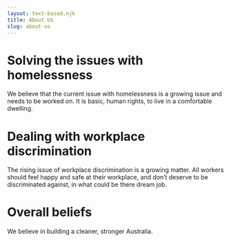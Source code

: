 ```yaml
---
layout: text-based.njk
title: About Us
slug: about-us
---
```


# Solving the issues with homelessness

We believe that the current issue with homelessness is a growing issue and needs to be worked on. It is basic, human rights, to live in a comfortable dwelling.

# Dealing with workplace discrimination

The rising issue of workplace discrimination is a growing matter. All workers should feel happy and safe at their workplace, and don’t deserve to be discriminated against, in what could be there dream job.

# Overall beliefs

We believe in building a cleaner, stronger Australia.
